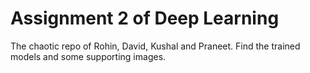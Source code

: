 # Assignment 2 of Deep Learning

The chaotic repo of Rohin, David, Kushal and Praneet.
Find the trained models and some supporting images.
